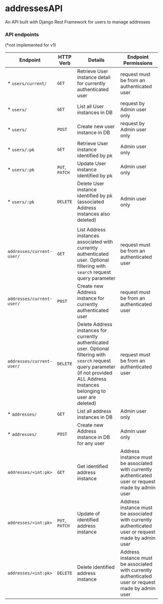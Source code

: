 # addressesAPI

An API built with Django Rest Framework for users to manage addresses

### API endpoints

(*not implemented for v1)

| Endpoint | HTTP Verb | Details | Endpoint Permissions 
| --- | --- | --- | --- |
| * `users/current/` | `GET` | Retrieve User instance detail for currently authenticated user | request must be from an authenticated user |
| * `users/` | `GET` | List all User instances in DB | request by Admin user only |
| * `users/` | `POST` | Create new user instance in DB | request by Admin user only |
| * `users/:pk` | `GET` | Retrieve User instance identified by pk | Admin user only |
| * `users/:pk` | `PUT`, `PATCH` | Update User instance identified by pk | Admin user only |
| * `users/:pk` | `DELETE` | Delete User instance identified by pk (associated Address instances also deleted) | Admin user only |
| | | | |
| `addresses/current-user/` | `GET` | List Address instances associated with currently authenticated user. Optional filtering with `search` request query parameter | request must be from an authenticated user |
| `addresses/current-user/` | `POST` | Create new Address instance for currently authenticated user  | request must be from an authenticated user |
| `addresses/current-user/` | `DELETE` | Delete Address instances for currently authenticated user. Optional filtering with `search` request query parameter (if not provided ALL Address instances belonging to user are deleted) | request must be from an authenticated user |
| * `addresses/` | `GET` | List all address instances in DB | Admin user only |
| * `addresses/` | `POST` | Create new Address instance in DB for any user | Admin user only |
| `addresses/<int:pk>` | `GET` | Get identified address instance  | Address instance must be associated with currently authenticated user or request made by admin user |
| `addresses/<int:pk>` | `PUT`, `PATCH` | Update of identified address instance | Address instance must be associated with currently authenticated user or request made by admin user |
| `addresses/<int:pk>` | `DELETE` | Delete identified address instance | Address instance must be associated with currently authenticated user or request made by admin user |
